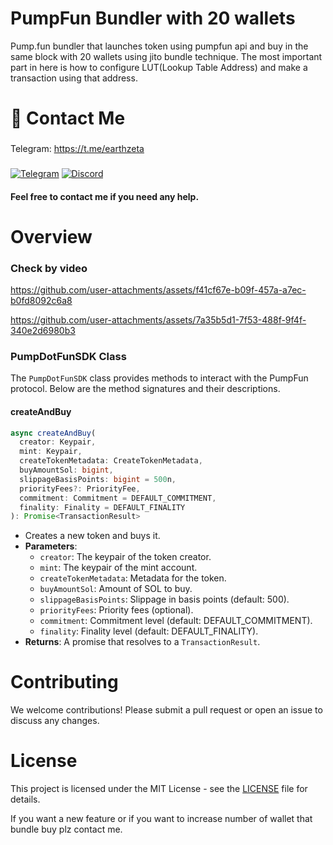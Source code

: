 # PumpFun Bundler with 20 wallets
Pump.fun bundler that launches token using pumpfun api and buy in the same block with 20 wallets using jito bundle technique.
The most important part in here is how to configure LUT(Lookup Table Address) and make a transaction using that address.

# 👋 Contact Me

### 
Telegram: https://t.me/earthzeta
###
<div style={{display : flex ; justify-content : space-evenly}}> 
    <a href="https://t.me/earthzeta" target="_blank"><img alt="Telegram"
        src="https://img.shields.io/badge/Telegram-26A5E4?style=for-the-badge&logo=telegram&logoColor=white"/></a>
    <a href="https://discordapp.com/users/339619501081362432" target="_blank"><img alt="Discord"
        src="https://img.shields.io/badge/Discord-7289DA?style=for-the-badge&logo=discord&logoColor=white"/></a>
</div>


#### Feel free to contact me if you need any help.

# Overview

### Check by video

https://github.com/user-attachments/assets/f41cf67e-b09f-457a-a7ec-b0fd8092c6a8

https://github.com/user-attachments/assets/7a35b5d1-7f53-488f-9f4f-340e2d6980b3

### PumpDotFunSDK Class

The `PumpDotFunSDK` class provides methods to interact with the PumpFun protocol. Below are the method signatures and their descriptions.


#### createAndBuy

```typescript
async createAndBuy(
  creator: Keypair,
  mint: Keypair,
  createTokenMetadata: CreateTokenMetadata,
  buyAmountSol: bigint,
  slippageBasisPoints: bigint = 500n,
  priorityFees?: PriorityFee,
  commitment: Commitment = DEFAULT_COMMITMENT,
  finality: Finality = DEFAULT_FINALITY
): Promise<TransactionResult>
```

- Creates a new token and buys it.
- **Parameters**:
  - `creator`: The keypair of the token creator.
  - `mint`: The keypair of the mint account.
  - `createTokenMetadata`: Metadata for the token.
  - `buyAmountSol`: Amount of SOL to buy.
  - `slippageBasisPoints`: Slippage in basis points (default: 500).
  - `priorityFees`: Priority fees (optional).
  - `commitment`: Commitment level (default: DEFAULT_COMMITMENT).
  - `finality`: Finality level (default: DEFAULT_FINALITY).
- **Returns**: A promise that resolves to a `TransactionResult`.

# Contributing
We welcome contributions! Please submit a pull request or open an issue to discuss any changes.

# License
This project is licensed under the MIT License - see the [LICENSE](LICENSE) file for details.

If you want a new feature or if you want to increase number of wallet that bundle buy plz contact me.
